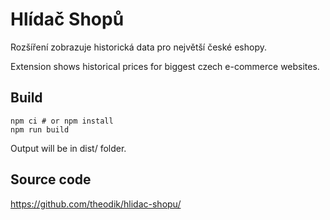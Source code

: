 # Hlídač Shopů

Rozšíření zobrazuje historická data pro největší české eshopy.

Extension shows historical prices for biggest czech e-commerce websites.

## Build

```
npm ci # or npm install
npm run build
```

Output will be in dist/ folder.

## Source code

https://github.com/theodik/hlidac-shopu/
